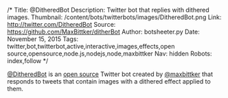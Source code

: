 /*
Title: @DitheredBot
Description: Twitter bot that replies with dithered images.
Thumbnail: /content/bots/twitterbots/images/DitheredBot.png
Link: http://twitter.com/DitheredBot
Source: https://github.com/MaxBittker/ditherBot
Author: botsheeter.py
Date: November 15, 2015
Tags: twitter,bot,twitterbot,active,interactive,images,effects,open source,opensource,node.js,nodejs,node,maxbittker
Nav: hidden
Robots: index,follow
*/

[@DitheredBot](https://twitter.com/DitheredBot) is an [open source](https://github.com/MaxBittker/ditherBot) Twitter bot created by [@maxbittker](https://twitter.com/maxbittker) that responds to tweets that contain images with a dithered effect applied to them.

